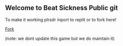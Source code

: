 ## Welcome to Beat Sickness Public git



To make it working plrsdr inport to replit or to fork here!

[Fork](https://replit.com/@DaylnCode/savetheworld)


(note: we dont update this game but we do maintain it)
